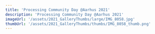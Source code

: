 ```yaml
---
title: 'Processing Community Day @Aarhus 2021'
description: 'Processing Community Day @Aarhus 2021'
imageUrl: '/assets/2021_GalleryThumbs/large/IMG_8058.jpg'
thumbUrl: '/assets/2021_GalleryThumbs/thumbs/IMG_8058_thumb.png'
---
```

